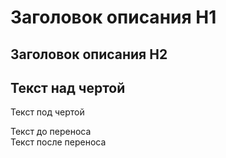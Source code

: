 # Заголовок описания H1

## Заголовок описания H2


Текст над чертой
---
Текст под чертой


Текст до переноса
<br>
Текст после переноса
